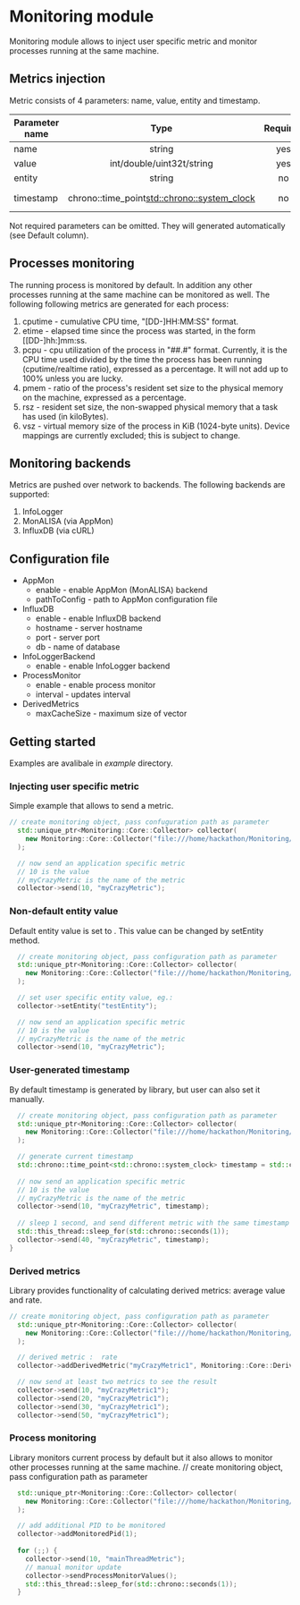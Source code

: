 # Monitoring module

Monitoring module allows to inject user specific metric and monitor processes running at the same machine.

## Metrics injection
Metric consists of 4 parameters: name, value, entity and timestamp.

| Parameter name | Type                                          | Required | Default          |
| -------------- |:---------------------------------------------:|:--------:| ----------------:|
| name           | string                                        | yes      | -                |
| value          | int/double/uint32t/string                     | yes      | -                |
| entity         | string                                        | no       | <hostname>.<PID> |
| timestamp      | chrono::time_point<std::chrono::system_clock> | no       | current time     |

Not required parameters can be omitted. They will generated automatically (see Default column).


## Processes monitoring
The running process is monitored by default. In addition any other processes running at the same machine can be monitored as well.
The following following metrics are generated for each process:
1. cputime - cumulative CPU time, "[DD-]HH:MM:SS" format.
2. etime - elapsed time since the process was started, in the form [[DD-]hh:]mm:ss.
3. pcpu - cpu utilization of the process in "##.#" format. Currently, it is the CPU time used divided by the time the process has been running (cputime/realtime ratio), expressed as a percentage.  It will not add up to 100% unless you are lucky.
4. pmem - ratio of the process's resident set size  to the physical memory on the machine, expressed as a percentage.
5. rsz - resident set size, the non-swapped physical memory that a task has used (in kiloBytes).
6. vsz - virtual memory size of the process in KiB (1024-byte units).  Device mappings are currently excluded; this is subject to change.


## Monitoring backends
Metrics are pushed over network to backends. The following backends are supported:
1. InfoLogger
2. MonALISA (via AppMon)
3. InfluxDB (via cURL)

## Configuration file
+ AppMon
  + enable - enable AppMon (MonALISA) backend
  + pathToConfig - path to AppMon configuration file
+ InfluxDB
  + enable - enable InfluxDB backend
  + hostname - server hostname
  + port - server port
  + db - name of database
+ InfoLoggerBackend
  + enable - enable InfoLogger backend
+ ProcessMonitor
  + enable - enable process monitor
  + interval - updates interval 
+ DerivedMetrics
  + maxCacheSize - maximum size of vector


## Getting started
Examples are avalibale in *example* directory.

### Injecting user specific metric
Simple example that allows to send a metric.
```cpp
// create monitoring object, pass confuguration path as parameter
  std::unique_ptr<Monitoring::Core::Collector> collector(
    new Monitoring::Core::Collector("file:///home/hackathon/Monitoring/SampleConfig.ini")
  );  

  // now send an application specific metric
  // 10 is the value
  // myCrazyMetric is the name of the metric
  collector->send(10, "myCrazyMetric");
```

### Non-default entity value
Default entity value is set to <hostname>.<PID> This value can be changed by setEntity method.
```cpp
  // create monitoring object, pass configuration path as parameter
  std::unique_ptr<Monitoring::Core::Collector> collector(
    new Monitoring::Core::Collector("file:///home/hackathon/Monitoring/SampleConfig.ini")
  );  

  // set user specific entity value, eg.:
  collector->setEntity("testEntity");

  // now send an application specific metric
  // 10 is the value
  // myCrazyMetric is the name of the metric
  collector->send(10, "myCrazyMetric");
```

### User-generated timestamp
By default timestamp is generated by library, but user can also set it manually.
```cpp
  // create monitoring object, pass configuration path as parameter
  std::unique_ptr<Monitoring::Core::Collector> collector(
    new Monitoring::Core::Collector("file:///home/hackathon/Monitoring/SampleConfig.ini")
  );  

  // generate current timestamp
  std::chrono::time_point<std::chrono::system_clock> timestamp = std::chrono::system_clock::now();
     
  // now send an application specific metric
  // 10 is the value 
  // myCrazyMetric is the name of the metric
  collector->send(10, "myCrazyMetric", timestamp);
  
  // sleep 1 second, and send different metric with the same timestamp
  std::this_thread::sleep_for(std::chrono::seconds(1));
  collector->send(40, "myCrazyMetric", timestamp);
}
```

###  Derived metrics
Library provides functionality of calculating derived metrics: average value and rate.
```cpp
// create monitoring object, pass configuration path as parameter
  std::unique_ptr<Monitoring::Core::Collector> collector(
    new Monitoring::Core::Collector("file:///home/hackathon/Monitoring/SampleConfig.ini")
  );  

  // derived metric :  rate
  collector->addDerivedMetric("myCrazyMetric1", Monitoring::Core::DerivedMetricMode::RATE);

  // now send at least two metrics to see the result
  collector->send(10, "myCrazyMetric1");
  collector->send(20, "myCrazyMetric1");
  collector->send(30, "myCrazyMetric1");
  collector->send(50, "myCrazyMetric1");
```
### Process monitoring
Library monitors current process by default but it also allows to monitor other processes running at the same machine.
  // create monitoring object, pass configuration path as parameter
```cpp
  std::unique_ptr<Monitoring::Core::Collector> collector(
    new Monitoring::Core::Collector("file:///home/hackathon/Monitoring/SampleConfig.ini")
  );  

  // add additional PID to be monitored
  collector->addMonitoredPid(1);
     
  for (;;) {
    collector->send(10, "mainThreadMetric");
    // manual monitor update
    collector->sendProcessMonitorValues();
    std::this_thread::sleep_for(std::chrono::seconds(1));
  }
```
